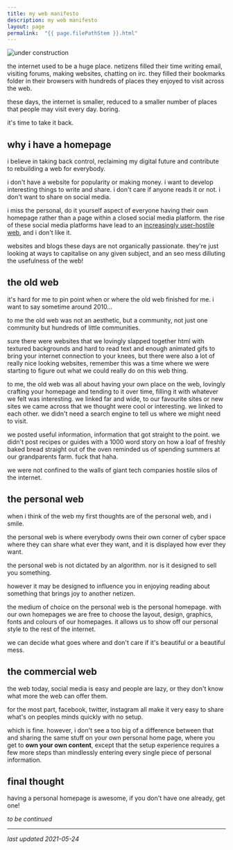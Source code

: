 ```yaml
---
title: my web manifesto
description: my web manifesto
layout: page
permalink:  "{{ page.filePathStem }}.html"
---
```


![under construction](https://images.ctfassets.net/b1prsa2j7p70/6HHQrnHTUvOCjxQgJfZR70/3ac0f9d54bdbab88b5cd7c23250c60e4/HeHeartlandPark9227gifconstructionwomen_at_work.gif?h=250#center)

the internet used to be a huge place. netizens filled their time writing email, visiting forums, making websites, chatting on irc. they filled their bookmarks folder in their browsers with hundreds of places they enjoyed to visit across the web.

these days, the internet is smaller, reduced to a smaller number of places that people may visit every day. boring.

it's time to take it back.

## why i have a homepage

i believe in taking back control, reclaiming my digital future and contribute to rebuilding a web for everybody.

i don't have a website for popularity or making money. i want to develop interesting things to write and share. i don't care if anyone reads it or not. i don't want to share on social media.

i miss the personal, do it yourself aspect of everyone having their own homepage rather than a page within a closed social media platform. the rise of these social media platforms have lead to an [increasingly user-hostile web](https://neustadt.fr/essays/against-a-user-hostile-web/), and i don't like it.

websites and blogs these days are not organically passionate. they're just looking at ways to capitalise on any given subject, and an seo mess dilluting the usefulness of the web!

## the old web

it's hard for me to pin point when or where the old web finished for me. i want to say sometime around 2010...

to me the old web was not an aesthetic, but a community, not just one community but hundreds of little communities.

sure there were websites that we lovingly slapped together html with textured backgrounds and hard to read text and enough animated gifs to bring your internet connection to your knees, but there were also a lot of really nice looking websites, remember this was a time where we were starting to figure out what we could really do on this web thing.

to me, the old web was all about having your own place on the web, lovingly crafting your homepage and tending to it over time, filling it with whatever we felt was interesting.
we linked far and wide, to our favourite sites or new sites we came across that we thought were cool or interesting. we linked to each other. we didn't need a search engine to tell us where we might need to visit.

we posted useful information, information that got straight to the point. we didn't post recipes or guides with a 1000 word story on how a loaf of freshly baked bread straight out of the oven reminded us of spending summers at our grandparents farm. fuck that haha.

we were not confined to the walls of giant tech companies hostile silos of the internet.

## the personal web
when i think of the web my first thoughts are of the personal web, and i smile.

the personal web is where everybody owns their own corner of cyber space where they can share what ever they want, and it is displayed how ever they want.

the personal web is not dictated by an algorithm. nor is it designed to sell you something.

however it may be designed to influence you in enjoying reading about something that brings joy to another netizen.

the medium of choice on the personal web is the personal homepage. with our own homepages we are free to choose the layout, design, graphics, fonts and colours of our homepages. it allows us to show off our personal style to the rest of the internet.

we can decide what goes where and don't care if it's beautiful or a beautiful mess.

## the commercial web
the web today, social media is easy and people are lazy, or they don't know what more the web can offer them.

for the most part, facebook, twitter, instagram all make it very easy to share what's on peoples minds quickly with no setup.

which is fine. however, i don't see a too big of a difference between that and sharing the same stuff on your own personal home page, where you get to **own your own content**, except that the setup experience requires a few more steps than mindlessly entering every single piece of personal information.

## final thought
having a personal homepage is awesome, if you don't have one already, get one!

*to be continued*
<!-- - [how GeoCities webrings made the ‘90s internet a cozier place](https://www.mic.com/p/how-geocities-webrings-made-the-90s-internet-a-cozier-place-19638198)
- [the ruins of Geocities](http://contemporary-home-computing.org/still-there/geocities.html)
- [an ode to geocities](https://thehistoryoftheweb.com/an-ode-to-geocities/)
- [one terabyte of kilobyte age](https://blog.geocities.institute/)
- [The early internet is breaking - here’s how the World Wide Web from the 90s on will be saved](https://www.youtube.com/watch?v=2LzyRcLJdlg)
- [end-to-end, p2p, my to me](https://www.youtube.com/watch?v=eHyn3sKNdA8)
- [a love letter to my webstie] (https://vanschneider.com/blog/portfolio-tips/a-love-letter-to-personal-websites/) -->

***

*last updated 2021-05-24*